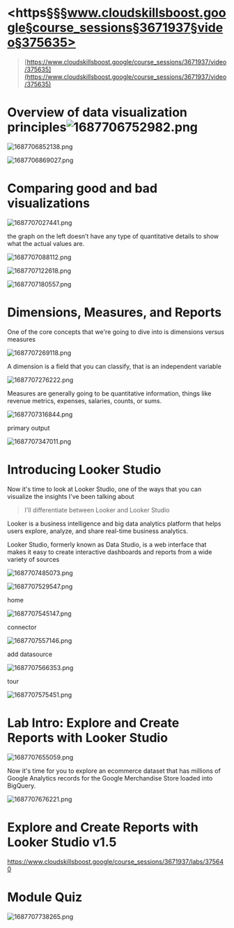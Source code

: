 # <https§§§www.cloudskillsboost.google§course_sessions§3671937§video§375635>

> [https://www.cloudskillsboost.google/course_sessions/3671937/video/375635](https://www.cloudskillsboost.google/course_sessions/3671937/video/375635)

# Overview of data visualization principles![1687706752982.png](./1687706752982.png)

![1687706852138.png](./1687706852138.png)

![1687706869027.png](./1687706869027.png)

# Comparing good and bad visualizations

![1687707027441.png](./1687707027441.png)

the graph on the left doesn’t have any type of quantitative details to show what the actual values are.

![1687707088112.png](./1687707088112.png)

![1687707122618.png](./1687707122618.png)

![1687707180557.png](./1687707180557.png)


# Dimensions, Measures, and Reports


One of the core concepts that we're going to dive into is dimensions versus measures

 ![1687707269118.png](./1687707269118.png)

A dimension is a field that you can classify, that is an independent variable

 ![1687707276222.png](./1687707276222.png)

Measures are generally going to be quantitative information, things like revenue metrics, expenses, salaries, counts, or sums.

 ![1687707316844.png](./1687707316844.png)

primary output

 ![1687707347011.png](./1687707347011.png)


# Introducing Looker Studio

Now it's time to look at Looker Studio, one of the ways that you can visualize the insights I've been talking about

> I'll differentiate between Looker and Looker Studio

Looker is a business intelligence and big data analytics platform that helps users explore, analyze, and share real-time business analytics. 

Looker Studio, formerly known as Data Studio, is a web interface that makes it easy  to create interactive dashboards and reports from a wide variety of sources

 ![1687707485073.png](./1687707485073.png)

 ![1687707529547.png](./1687707529547.png)

home

 ![1687707545147.png](./1687707545147.png)

connector

 ![1687707557146.png](./1687707557146.png)

add datasource

 ![1687707566353.png](./1687707566353.png)

tour

![1687707575451.png](./1687707575451.png)

# Lab Intro: Explore and Create Reports with Looker Studio

 ![1687707655059.png](./1687707655059.png)

Now it's time for you to explore an ecommerce dataset that has millions of Google Analytics records for the Google Merchandise Store loaded into BigQuery.

 ![1687707676221.png](./1687707676221.png)


# Explore and Create Reports with Looker Studio v1.5

https://www.cloudskillsboost.google/course_sessions/3671937/labs/375640


# Module Quiz

 ![1687707738265.png](./1687707738265.png)
